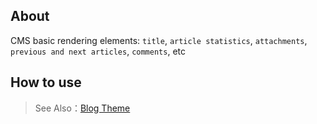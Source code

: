 ## About

CMS basic rendering elements: `title`, `article statistics`, `attachments`, `previous and next articles`, `comments`, etc

## How to use

> See Also：[Blog Theme](https://github.com/zhennann/vona-module-cms-themeblog)
